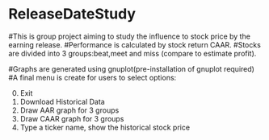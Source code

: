 # ReleaseDateStudy
#This is group project aiming to study the influence to stock price by the earning release.
#Performance is calculated by stock return CAAR.
#Stocks are divided into 3 groups:beat,meet and miss (compare to estimate profit).

#Graphs are generated using gnuplot(pre-installation of gnuplot required)
#A final menu is create for users to select options:

0. Exit
1. Download Historical Data
2. Draw AAR graph for 3 groups
3. Draw CAAR graph for 3 groups
4. Type a ticker name, show the historical stock price
